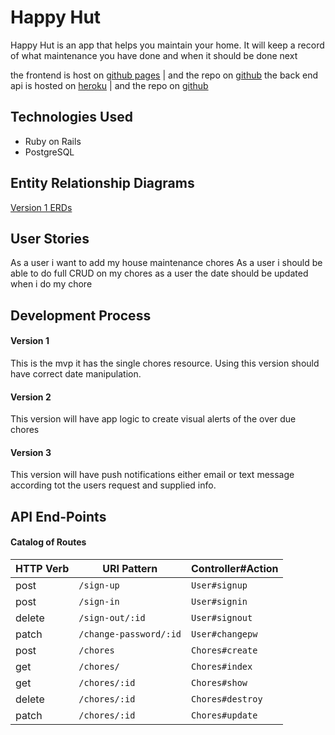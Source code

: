 # Happy Hut

Happy Hut is an app that helps you maintain your home.
It will keep a record of what maintenance you have done
and when it should be done next

the frontend is host on [github pages](https://skinnybuff.github.io/happyhut-frontend/) | and the repo on [github](https://github.com/skinnybuff/happyhut-frontend)
the back end api is hosted on [heroku](https://happy-hut.herokuapp.com/) | and the repo on [github](https://github.com/skinnybuff/happyhut-backend)

## Technologies Used
- Ruby on Rails
- PostgreSQL



## Entity Relationship Diagrams
[  Version 1 ERDs]()
## User Stories
As a user i want to add my house maintenance chores
As a user i should be able to do full CRUD on my chores
as a user the date should be updated when i do my chore

## **Development Process**
#### Version 1
This is the mvp it has the single chores resource.
Using this version should have correct date manipulation.
#### Version 2
This version will have app logic to create visual alerts
of the over due chores
#### Version 3
This version will have push notifications either
email or text message according tot the users request
and supplied info.


## **API End-Points**
#### Catalog of Routes

| HTTP Verb | URI Pattern         | Controller#Action |
|--------|------------------------|-------------------|
| post   | `/sign-up`             | `User#signup`    |
| post   | `/sign-in`             | `User#signin`    |
| delete | `/sign-out/:id`        | `User#signout`   |
| patch  | `/change-password/:id` | `User#changepw`  |
| post   | `/chores`         | `Chores#create`  |
| get    | `/chores/`        | `Chores#index` |
| get    | `/chores/:id`     | `Chores#show` |
| delete | `/chores/:id`     | `Chores#destroy` |
| patch  | `/chores/:id`     | `Chores#update` |
